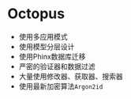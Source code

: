 Octopus
===============

* 使用多应用模式
* 使用模型分层设计
* 使用Phinx数据库迁移
* 严密的验证器和数据过滤
* 大量使用修改器、获取器、搜索器
* 使用最新加密算法`Argon2id`